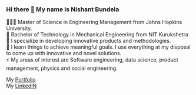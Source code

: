 ### Hi there 👋 My name is Nishant Bundela

👨🏻‍🎓 Master of Science in Engineering Management from Johns Hopkins University.  
🏫 Bachelor of Technology in Mechanical Engineering from NIT Kurukshetra  
🌱 I specialize in developing innovative products and methodologies.  
🔭 I learn things to achieve meaningful goals. I use everything at my disposal to come up with innovative and novel solutions.  
⚡ My areas of interest are Software engineering, data science, product management, physics and social engineering.  

My [Portfolio](https://www.nishantbundela.me/)  
My [LinkedIN]([https://nishantbundela.github.io](https://www.linkedin.com/in/nishantbundela/))


<!--
**nishantbundela/nishantbundela** is a ✨ _special_ ✨ repository because its `README.md` (this file) appears on your GitHub profile.

Here are some ideas to get you started:

-  I’m currently working on ...
- 🌱 I’m currently learning ...
- 👯 I’m looking to collaborate on ...
- 🤔 I’m looking for help with ...
- 💬 Ask me about ...
- 📫 How to reach me: ...
- 😄 Pronouns: ...
- ⚡ Fun fact: ...
-->
